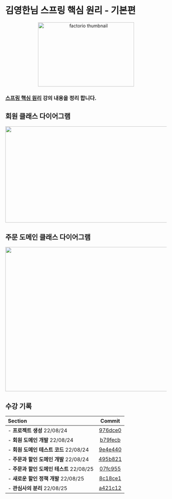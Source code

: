 
# 김영한님 스프링 핵심 원리 - 기본편
<p align="center">
  <img src="https://cdn.inflearn.com/public/courses/325969/cover/2868c757-5886-4508-a140-7cb68a83dfd8/325969-eng.png" alt="factorio thumbnail"width = "300" height = "200">
</p> 

### [스프링 핵심 원리](https://www.inflearn.com/course/%EC%8A%A4%ED%94%84%EB%A7%81-%ED%95%B5%EC%8B%AC-%EC%9B%90%EB%A6%AC-%EA%B8%B0%EB%B3%B8%ED%8E%B8/dashboard) 강의 내용을 정리 합니다.
## 회원 클래스 다이어그램
<img src = "https://user-images.githubusercontent.com/101342145/186468060-ed5c15f7-185c-4577-9d46-0fb6009e81c7.png" width = "600" height = "300">

## 주문 도메인 클래스 다이어그램
<img src = "https://user-images.githubusercontent.com/101342145/186470245-33ffb17c-0932-4aeb-9d70-767e0f60e28e.png" width = "700" height = "450">


## 수강 기록
| Section                       |                                           Commit                                           |
|:------------------------------|:------------------------------------------------------------------------------------------:|
| - **프로젝트 생성** 22/08/24        | [976dce0](https://github.com/K-jun98/core/commit/976dce0f25cb3a8e0c25769a1611134c478bcc1a) |
| - **회원 도메인 개발** 22/08/24      | [b79fecb](https://github.com/K-jun98/core/commit/b79fecbde4986ff9c5dc06eb1e2700b0bcfcf41e) |
| - **회원 도메인 테스트 코드** 22/08/24  |[9e4e440](https://github.com/K-jun98/core/commit/9e4e4407592fad949f44cf53844e37568046669a) |
| - **주문과 할인 도메인 개발** 22/08/24  |[495b821](https://github.com/K-jun98/core/commit/495b8213c108d0656f00a16952ce38a69383c763) |
| - **주문과 할인 도메인 테스트** 22/08/25 |[07fc955](https://github.com/K-jun98/core/commit/07fc955588bfd1646200e68e45c471ad53b483da) |
| - **새로운 할인 정책 개발** 22/08/25 |[8c18ce1](https://github.com/K-jun98/core/commit/8c18ce1c2d2e278d63174added32a53126cac049) |
| - **관심사의 분리** 22/08/25 |[a421c12](https://github.com/K-jun98/core/commit/a421c1279dacea8bf31b29f68b636757dbfaf7ea) |
